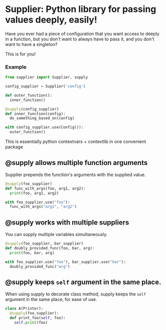 # Supplier: Python library for passing values deeply, easily!

Have you ever had a piece of configuration that you want access to deeply in a function, but you don't want to always have to pass it, and you don't want to have a singleton?

This is for you!

### Example

```py
from supplier import Supplier, supply

config_supplier = Supplier('config')

def outer_function():
  inner_function()

@supply(config_supplier)
def inner_function(config):
  do_something_based_on(config)

with config_supplier.use(Config()):
  outer_function()
```

This is essentially python contextvars + contextlib in one convenient package

## @supply allows multiple function arguments

Supplier prepends the function's arguments with the supplied value.

```py
@supply(foo_supplier)
def func_with_args(foo, arg1, arg2):
  print(foo, arg1, arg2)

with foo_supplier.use("foo"):
  func_with_args("arg1", "arg2")
```

## @supply works with multiple suppliers

You can supply multiple variables simultaneously.

```py
@supply(foo_supplier, bar_supplier)
def doubly_provided_func(foo, bar, arg):
  print(foo, bar, arg)

with foo_supplier.use("foo"), bar_supplier.use("bar"):
  doubly_provided_func("arg")
```

## @supply keeps `self` argument in the same place.

When using supply to decorate class method, supply keeps the `self` argument in the same place, for ease of use.

```py
class A(Printer):
  @supply(foo_supplier):
  def print_foo(self, foo):
    self.print(foo)
```

